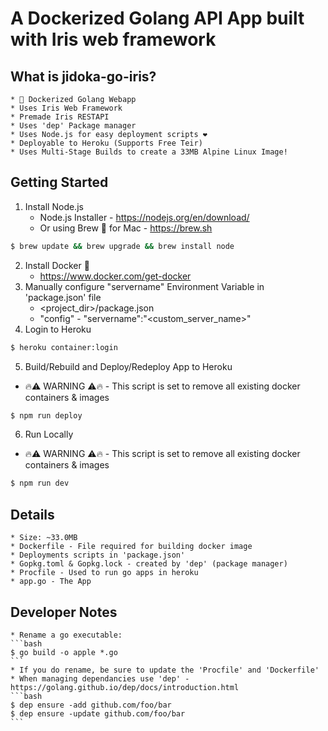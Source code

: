 # A Dockerized Golang API App built with Iris web framework

## What is jidoka-go-iris?
    * 🐳 Dockerized Golang Webapp
    * Uses Iris Web Framework
    * Premade Iris RESTAPI
    * Uses 'dep' Package manager
    * Uses Node.js for easy deployment scripts ❤️
    * Deployable to Heroku (Supports Free Teir)
    * Uses Multi-Stage Builds to create a 33MB Alpine Linux Image!

## Getting Started

1. Install Node.js
    * Node.js Installer - https://nodejs.org/en/download/
    * Or using Brew 🍺 for Mac - https://brew.sh
```bash
$ brew update && brew upgrade && brew install node
```

2. Install Docker 🐳
    * https://www.docker.com/get-docker
3. Manually configure "servername" Environment Variable in 'package.json' file
    * <project_dir>/package.json
    * "config" - "servername":"<custom_server_name>"
4. Login to Heroku
```bash
$ heroku container:login
```
5. Build/Rebuild and Deploy/Redeploy App to Heroku
* 🔥⚠️ WARNING ⚠️🔥 - This script is set to remove all existing docker containers & images
```bash
$ npm run deploy
```
6. Run Locally
* 🔥⚠️ WARNING ⚠️🔥 - This script is set to remove all existing docker containers & images
```bash
$ npm run dev
```

## Details
    * Size: ~33.0MB
    * Dockerfile - File required for building docker image
    * Deployments scripts in 'package.json'
    * Gopkg.toml & Gopkg.lock - created by 'dep' (package manager)
    * Procfile - Used to run go apps in heroku
    * app.go - The App

## Developer Notes
    * Rename a go executable:
    ```bash
    $ go build -o apple *.go
    ```
    * If you do rename, be sure to update the 'Procfile' and 'Dockerfile'
    * When managing dependancies use 'dep' - https://golang.github.io/dep/docs/introduction.html
    ```bash
    $ dep ensure -add github.com/foo/bar
    $ dep ensure -update github.com/foo/bar
    ```


